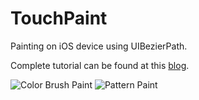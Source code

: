 TouchPaint
==========

Painting on iOS device using UIBezierPath.

Complete tutorial can be found at this [blog][blog link].

![Color Brush Paint](/anuragsolanki/TouchPaint/blob/master/TouchPaint/redBrushPaint.png?raw=true)
![Pattern Paint](/anuragsolanki/TouchPaint/blob/master/TouchPaint/PatternPaint.png?raw=true)

  [blog link]: http://www.anuragsolanki.com